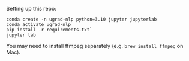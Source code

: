 Setting up this repo:

```
conda create -n ugrad-nlp python=3.10 jupyter jupyterlab
conda activate ugrad-nlp
pip install -r requirements.txt`
jupyter lab
```

You may need to install ffmpeg separately (e.g. `brew install ffmpeg` on Mac).

